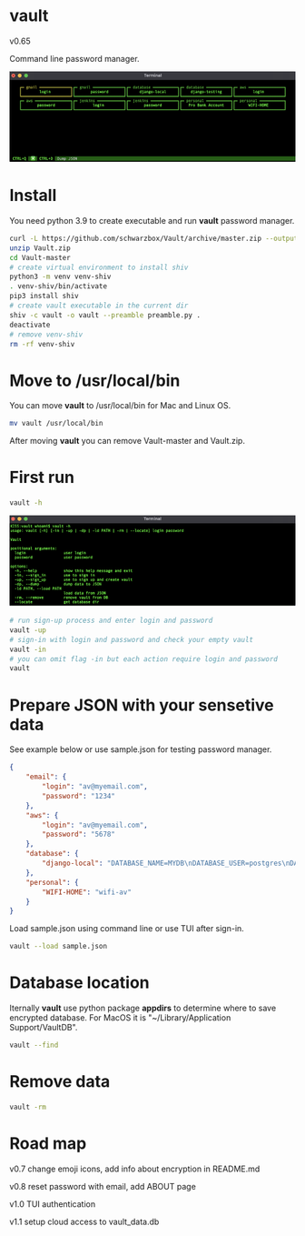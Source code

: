 # vault

v0.65

Command line password manager.

![Screenshot](screenshot/screenshot1.png)

# Install

You need python 3.9 to create executable and run <strong>vault</strong> password manager.

```bash
curl -L https://github.com/schwarzbox/Vault/archive/master.zip --output Vault.zip
unzip Vault.zip
cd Vault-master
# create virtual environment to install shiv
python3 -m venv venv-shiv
. venv-shiv/bin/activate
pip3 install shiv
# create vault executable in the current dir
shiv -c vault -o vault --preamble preamble.py .
deactivate
# remove venv-shiv
rm -rf venv-shiv
```

# Move to /usr/local/bin

You can move <strong>vault</strong> to /usr/local/bin for Mac and Linux OS.

``` bash
mv vault /usr/local/bin
```

After moving <strong>vault</strong> you can remove Vault-master and Vault.zip.

# First run

```bash
vault -h
```

![Screenshot](screenshot/screenshot2.png)

```bash
# run sign-up process and enter login and password
vault -up
# sign-in with login and password and check your empty vault
vault -in
# you can omit flag -in but each action require login and password
vault
```

# Prepare JSON with your sensetive data

See example below or use sample.json for testing password manager.

```JSON
{
    "email": {
        "login": "av@myemail.com",
        "password": "1234"
    },
    "aws": {
        "login": "av@myemail.com",
        "password": "5678"
    },
    "database": {
        "django-local": "DATABASE_NAME=MYDB\nDATABASE_USER=postgres\nDATABASE_PASSWORD=''\nDATABASE_HOST=127.0.0.1\nDATABASE_PORT=5432\nDATABASE_CONN_MAX_AGE=600"
    },
    "personal": {
        "WIFI-HOME": "wifi-av"
    }
}
```

Load sample.json using command line or use TUI after sign-in.

```bash
vault --load sample.json
```

# Database location

Iternally <strong>vault</strong> use python package <strong>appdirs</strong> to determine where to save encrypted database. For MacOS it is "~/Library/Application Support/VaultDB".

```bash
vault --find
```

# Remove data

```bash
vault -rm
```

# Road map

v0.7 change emoji icons, add info about encryption in README.md

v0.8 reset password with email, add ABOUT page

v1.0 TUI authentication

v1.1 setup cloud access to vault_data.db

